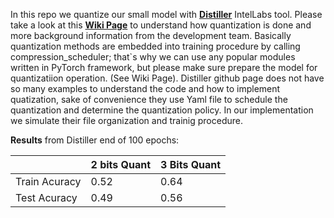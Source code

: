 In this repo we quantize our small model with [**Distiller**](https://github.com/IntelLabs/distiller) IntelLabs tool.
Please take a look at this [**Wiki Page**](https://intellabs.github.io/distiller/index.html) to understand how quantization is done and more background information from the development team.
Basically quantization methods are embedded into training procedure by calling compression_scheduler; that`s why we can use any popular modules written in PyTorch framework, but please make sure prepare the model for quantizatiion operation. (See Wiki Page).
Distiller github page does not have so many examples to understand the code and how to implement quatization, sake of convenience they use Yaml file to schedule the quantization and determine the quantization policy.
In our implementation we simulate their file organization and trainig procedure.



**Results** from Distiller end of 100 epochs:

| | 2 bits Quant | 3 Bits Quant |
| ------| ------ | ------ |
| Train Acuracy | 0.52 | 0.64 |
| Test Acuracy | 0.49 | 0.56 |

